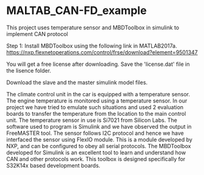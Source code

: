# MALTAB_CAN-FD_example
This project uses temperature sensor and MBDToolbox in simulink to implement CAN protocol

Step 1: Install MBDToolbox using the following link in MATLAB2017a.
https://nxp.flexnetoperations.com/control/frse/download?element=9501347

You will get a free license after downloading. Save the 'license.dat' file in the lisence folder.

Download the slave and the master simulink model files.

The climate control unit in the car is equipped with a temperature sensor. The engine
temperature is monitored using a temperature sensor.
In our project we have tried to emulate such situations and used 2 evaluation boards to transfer
the temperature from the location to the main control unit. The temperature sensor in use is
Si7021 from Silicon Labs.
The software used to program is Simulink and we have observed the output in FreeMASTER
tool.
The sensor follows I2C protocol and hence we have interfaced the sensor using FlexIO module.
This is a module developed by NXP, and can be configured to obey all serial protocols.
The MBDToolbox developed for Simulink is an excellent tool to learn and understand how CAN
and other protocols work. This toolbox is designed specifically for S32K14x based
development boards.
